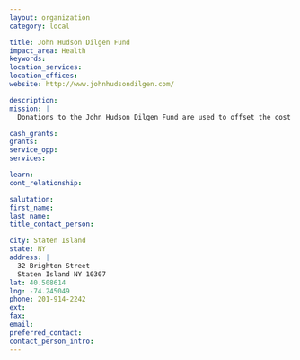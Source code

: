 ```yaml
---
layout: organization
category: local

title: John Hudson Dilgen Fund
impact_area: Health
keywords: 
location_services: 
location_offices: 
website: http://www.johnhudsondilgen.com/

description: 
mission: |
  Donations to the John Hudson Dilgen Fund are used to offset the cost of medical supplies, child care clothes, and other things for John Hudson. Because of his rare skin disease, many of the over the counter antibiotics, vitamins and medications that are not covered by insurance. He also requires his own babysitter and one-on-one supervision, childcare is very expensive. John Hudson's fund is also used to purchase equipment which John Hudson needs throughout the year (air conditioners, car seats, strollers, etc.).

cash_grants: 
grants: 
service_opp: 
services: 

learn: 
cont_relationship: 

salutation: 
first_name: 
last_name: 
title_contact_person: 

city: Staten Island
state: NY
address: |
  32 Brighton Street     
  Staten Island NY 10307
lat: 40.508614
lng: -74.245049
phone: 201-914-2242
ext: 
fax: 
email: 
preferred_contact: 
contact_person_intro: 
---
```


